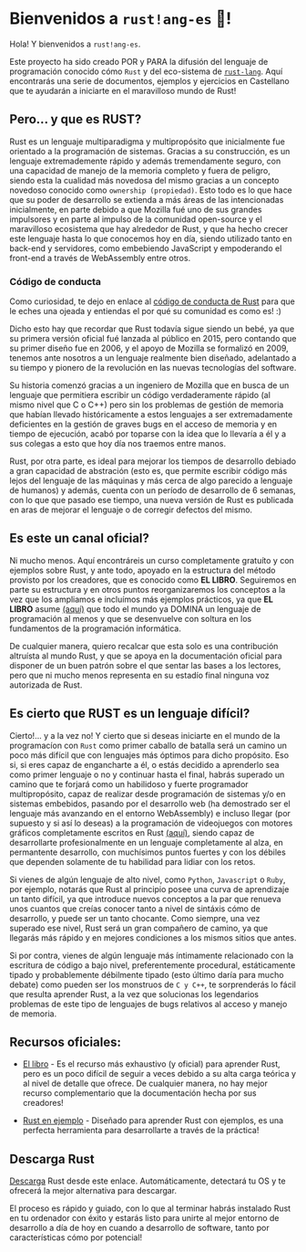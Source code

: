 # Bienvenidos a `rust!ang-es` 🦀!

Hola! Y bienvenidos a `rust!ang-es`. 

Este proyecto ha sido creado POR y PARA la difusión del lenguaje de programación conocido cómo `Rust` y del eco-sistema de [`rust-lang`](https://www.rust-lang.org/es/). Aquí encontrarás una serie de documentos, ejemplos y ejercicios en Castellano que te ayudarán a iniciarte en el maravilloso mundo de Rust!

## Pero... y que es RUST?

Rust es un lenguaje multiparadigma y multipropósito que inicialmente fue orientado a la programación de sistemas. 
Gracias a su construcción, es un lenguaje extremademente rápido y además tremendamente seguro, con una capacidad de manejo de la memoria completo y fuera de peligro, siendo esta la cualidad más novedosa del mismo gracias a un concepto novedoso conocido como `ownership (propiedad)`.
Esto todo es lo que hace que su poder de desarrollo se extienda a más áreas de las intencionadas inicialmente, en parte debido a que Mozilla fué uno de sus grandes impulsores y en parte al impulso de la comunidad open-source y el maravilloso ecosistema que hay alrededor de Rust, y que ha hecho crecer este lenguaje hasta lo que conocemos hoy en día, siendo utilizado tanto en back-end y servidores, como embebiendo JavaScript y empoderando el front-end a través de WebAssembly entre otros. 

### Código de conducta
Como curiosidad, te dejo en enlace al [código de conducta de Rust](https://www.rust-lang.org/es/policies/code-of-conduct) para que le eches una ojeada y entiendas el por qué su comunidad es como es! :)

Dicho esto hay que recordar que Rust todavía sigue siendo un bebé, ya que su primera versión oficial fué lanzada al público en 2015, pero contando que su primer diseño fue en 2006, y el apoyo de Mozilla se formalizó en 2009, tenemos ante nosotros a un lenguaje realmente bien diseñado, adelantado a su tiempo y pionero de la revolución en las nuevas tecnologías del software.

Su historia comenzó gracias a un ingeniero de Mozilla que en busca de un lenguaje que permitiera escribir un código verdaderamente rápido (al mismo nivel que C o C++) pero sin los problemas de gestión de memoria que habían llevado históricamente a estos lenguajes a ser extremadamente deficientes en la gestión de graves bugs en el acceso de memoria y en tiempo de ejecución, acabó por toparse con la idea que lo llevaría a él y a sus colegas a esto que hoy día nos traemos entre manos.

Rust, por otra parte, es ideal para mejorar los tiempos de desarrollo debiado a gran capacidad de abstración (esto es, que permite escribir código más lejos del lenguaje de las máquinas y más cerca de algo parecido a lenguaje de humanos) y además, cuenta con un período de desarrollo de 6 semanas, con lo que que pasado ese tiempo, una nueva versión de Rust es publicada en aras de mejorar el lenguaje o de corregir defectos del mismo.

## Es este un canal oficial?

Ni mucho menos. Aquí encontráreis un curso completamente gratuíto y con ejemplos sobre Rust, y ante todo, apoyado en la estructura del método provisto por los creadores, que es conocido como **EL LIBRO**. Seguiremos en parte su estructura y en otros puntos reorganizaremos los conceptos a la vez que los ampliamos e incluímos más ejemplos prácticos, ya que **EL LIBRO** asume [(aquí)](https://doc.rust-lang.org/book/ch00-00-introduction.html) que todo el mundo ya DOMINA un lenguaje de programación al menos y que se desenvuelve con soltura en los fundamentos de la programación informática.

De cualquier manera, quiero recalcar que esta solo es una contribución altruísta al mundo Rust, y que se apoya en la documentación oficial para disponer de un buen patrón sobre el que sentar las bases a los lectores, pero que ni mucho menos representa en su estadío final ninguna voz autorizada de Rust.


## Es cierto que RUST es un lenguaje difícil?

Cierto!... y a la vez no! Y cierto que si deseas iniciarte en el mundo de la programacíon con `Rust` como primer caballo de batalla será un camino un poco más difícil que con lenguajes más óptimos para dicho propósito. Eso si, si eres capaz de engancharte a él, o estás decidido a aprenderlo sea como primer lenguaje o no y continuar hasta el final, habrás superado un camino que te forjará como un habilidoso y fuerte programador multipropósito, capaz de realizar desde programación de sistemas y/o en sistemas embebidos, pasando por el desarrollo web (ha demostrado ser el lenguaje más avanzando en el entorno WebAssembly) e incluso llegar (por supuesto y si así lo deseas) a la programación de videojuegos con motores gráficos completamente escritos en Rust [(aquí)](https://arewegameyet.rs/), siendo capaz de desarrollarte profesionalmente en un lenguaje completamente al alza, en permantente desarrollo, con muchísimos puntos fuertes y con los débiles que dependen solamente de tu habilidad para lidiar con los retos.

Si vienes de algún lenguaje de alto nivel, como `Python`, `Javascript` o `Ruby`, por ejemplo, notarás que Rust al principio posee una curva de aprendizaje un tanto difícil, ya que introduce nuevos conceptos a la par que renueva unos cuantos que creías conocer tanto a nivel de sintáxis cómo de desarrollo, y puede ser un tanto chocante.
Como siempre, una vez superado ese nivel, Rust será un gran compañero de camino, ya que llegarás más rápido y en mejores condiciones a los mismos sitios que antes.

Si por contra, vienes de algún lenguaje más íntimamente relacionado con la escritura de código a bajo nivel, preferentemente procedural, estáticamente tipado y probablemente débilmente tipado (esto último daría para mucho debate) como pueden ser los monstruos de `C y C++`, te sorprenderás lo fácil que resulta aprender Rust, a la vez que solucionas los legendarios problemas de este tipo de lenguajes de bugs relativos al acceso y manejo de memoria. 

## Recursos oficiales:

- [El libro](https://doc.rust-lang.org/book/index.html) - Es el recurso más exhaustivo (y oficial) para aprender Rust, pero es un poco difícil de seguir a veces debido a su alta carga teórica y al nivel de detalle que ofrece. De cualquier manera, no hay mejor recurso complementario que la documentación hecha por sus creadores!

- [Rust en ejemplo](https://doc.rust-lang.org/rust-by-example/index.html) - Diseñado para aprender Rust con ejemplos, es una perfecta herramienta para desarrollarte a través de la práctica!

## Descarga Rust

[Descarga](https://www.rust-lang.org/es/tools/install) Rust desde este enlace. Automáticamente, detectará tu OS y te ofrecerá la mejor alternativa para descargar.

El proceso es rápido y guiado, con lo que al terminar habrás instalado Rust en tu ordenador con éxito y estarás listo para unirte al mejor entorno de desarrollo a día de hoy en cuando a desarrollo de software, tanto por características cómo por potencial!

